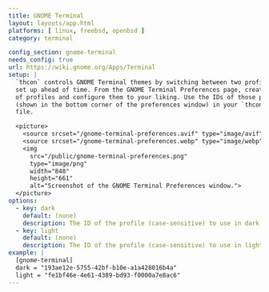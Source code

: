 ```yaml
---
title: GNOME Terminal
layout: layouts/app.html
platforms: [ linux, freebsd, openbsd ]
category: terminal

config_section: gnome-terminal
needs_config: true
url: https://wiki.gnome.org/Apps/Terminal
setup: |
  `thcon` controls GNOME Terminal themes by switching between two profiles you
  set up ahead of time. From the GNOME Terminal Preferences page, create a pair
  of profiles and configure them to your liking. Use the IDs of those profiles
  (shown in the bottom corner of the preferences window) in your `thcon.toml`
  file.

  <picture>
    <source srcset="/gnome-terminal-preferences.avif" type="image/avif" width="848" height="661">
    <source srcset="/gnome-terminal-preferences.webp" type="image/webp" width="848" height="661">
    <img
      src="/public/gnome-terminal-preferences.png"
      type="image/png"
      width="848"
      height="661"
      alt="Screenshot of the GNOME Terminal Preferences window.">
  </picture>
options:
  - key: dark
    default: (none)
    description: The ID of the profile (case-sensitive) to use in dark mode
  - key: light
    default: (none)
    description: The ID of the profile (case-sensitive) to use in light mode
example: |
  [gnome-terminal]
  dark = "193ae12e-5755-42bf-b10e-a1a428016b4a"
  light = "fe1bf46e-4e61-4389-bd93-f0000a7e8ac6"
---
```

